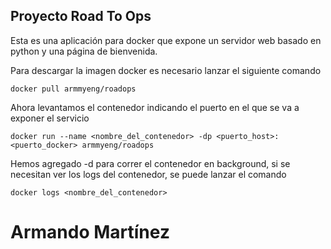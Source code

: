 ## Proyecto Road To Ops

Esta es una aplicación para docker que expone un servidor web basado en python y una página de bienvenida.

Para descargar la imagen docker es necesario lanzar el siguiente comando 
```
docker pull armmyeng/roadops
```
Ahora levantamos el contenedor indicando el puerto en el que se va a exponer el servicio
```
docker run --name <nombre_del_contenedor> -dp <puerto_host>:<puerto_docker> armmyeng/roadops
```
Hemos agregado -d para correr el contenedor en background, si se necesitan ver los logs del contenedor, se puede lanzar el comando 
```
docker logs <nombre_del_contenedor>
```



# Armando Martínez
